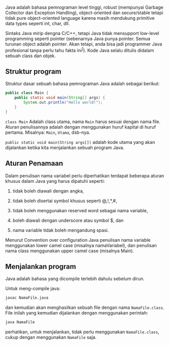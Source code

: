 Java adalah bahasa pemrograman level tinggi, robust (mempunyai Garbage Collector
dan Exception Handling), object-oriented dan secure/stable tetapi tidak pure
object-oriented language karena masih mendukung primitive data types seperti
int, char, dll. 

Sintaks Java mirip dengna C/C++, tetapi Java tidak mensupport low-level
programming seperti pointer (sebenarnya Java punya pointer. Semua turunan object
adalah pointer. Akan tetapi, anda bisa jadi programmer Java profesional tanpa
perlu tahu fakta ini<sup>[1]</sup>). Kode Java selalu ditulis didalam sebuah
class dan objek.

[1]: https://jekjektuanakal.my.id/post/peta-jalan-pejuang-cpp-2/

## Struktur program

Struktur dasar sebuah bahasa pemrograman Java adalah sebagai berikut:

```java
public class Main {
    public static void main(String[] args) {
        System.out.println("Hello world!");
    }
}
```

`class Main` Adalah class utama, nama `Main` harus sesuai dengan nama file.
Aturan penulisannya adalah dengan menggunakan huruf kapital di huruf pertama.
Misalnya: `Main`, `Utama`, dsb-nya.

`public static void main(String args[])` adalah kode utama yang akan dijalankan
ketika kita menjalankan sebuah program Java.

## Aturan Penamaan

Dalam penulisan nama variabel perlu diperhatikan terdapat beberapa aturan khusus
dalam Java yang harus dipatuhi seperti:

1. tidak boleh diawali dengan angka,

2. tidak boleh disertai symbol khusus seperti @,!,*,#,

3. tidak boleh menggunakan reserved word sebagai nama variable,

4. boleh diawali dengan underscore atau symbol $, dan

5. nama variable tidak boleh mengandung spasi.

Menurut Convention over configuration Java penulisan nama variable menggunakan
lower camel case (misalnya namaVariabel), dan penulisan nama class menggunakan
upper camel case (misalnya Main).

## Menjalankan program

Java adalah bahasa yang dicompile terlebih dahulu sebelum dirun.

Untuk meng-compile java:

```bash
javac NamaFile.java
```

dan kemudian akan menghasilkan sebuah file dengan nama `NamaFile.class`.
File inilah yang kemudian dijalankan dengan menggunakan perintah:

```bash
java NamaFile
```
perhatikan, untuk menjalankan, tidak perlu menggunakan `NamaFile.class`, cukup
dengan menggunakan `NamaFile` saja.